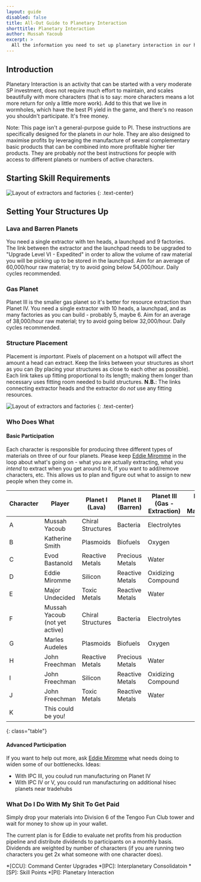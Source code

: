 ```yaml
---
layout: guide
disabled: false
title: All-Out Guide to Planetary Interaction
shorttitle: Planetary Interaction
author: Mussah Yacoub
excerpt: >
  All the information you need to set up planetary interaction in our home wormhole so as to maximize profits by cooperating with others.
---
```


## Introduction

Planetary Interaction is an activity that can be started with a very moderate SP investment, does not require much effort to maintain, and scales beautifully with more characters (that is to say: more characters means a lot more return for only a little more work).  Add to this that we live in wormholes, which have the best PI yield in the game, and there's no reason you shouldn't participate.  It's free money.

Note: This page isn't a general-purpose guide to PI.  These instructions are specifically designed for the planets in *our* hole.  They are also designed to maximise profits by leveraging the manufacture of several complementary basic products that can be combined into more profitable higher tier products.  They are probably *not* the best instructions for people with access to different planets or numbers of active characters.

## Starting Skill Requirements

![Layout of extractors and factories]({{site.baseurl}}/img/piskills.png)
{: .text-center}

## Setting Your Structures Up

### Lava and Barren Planets

You need a single extractor with ten heads, a launchpad and 9 factories.  The link between the extractor and the launchpad needs to be upgraded to "Upgrade Level VI - Expedited" in order to allow the volume of raw material you will be picking up to be stored in the launchpad.  Aim for an average of 60,000/hour raw material; try to avoid going below 54,000/hour.  Daily cycles recommended.

### Gas Planet

Planet III is the smaller gas planet so it's better for resource extraction than Planet IV.  You need a single extractor with 10 heads, a launchpad, and as many factories as you can build - probably 5, maybe 6.  Aim for an average of 38,000/hour raw material; try to avoid going below 32,000/hour.  Daily cycles recommended.

### Structure Placement

Placement is *important*.  Pixels of placement on a hotspot will affect the amount a head can extract.  Keep the links between your structures as short as you can (by placing your structures as close to each other as possible).  Each link takes up fitting proportional to its length; making them longer than necessary uses fitting room needed to build structures.  **N.B.**: The links connecting extractor heads and the extractor do *not* use any fitting resources.

![Layout of extractors and factories]({{site.baseurl}}/img/pi.png)
{: .text-center}

### Who Does What

#### Basic Participation

Each character is responsible for producing three different types of materials on three of our four planets.  Please keep [Eddie Miromme](http://evewho.com/pilot/Eddie+Miromme) in the loop about what's going on - what you are actually extracting, what you _intend_ to extract when you get around to it, if you want to add/remove characters, etc.  This allows us to plan and figure out what to assign to new people when they come in.

| Character | Player                         | Planet I (Lava)   | Planet II (Barren) | Planet III (Gas - Extraction) | Planet IV (Gas - Manufacture) |
|-----------|--------------------------------|-------------------|--------------------|-------------------------------|-------------------------------|
| A         | Mussah Yacoub                  | Chiral Structures | Bacteria           | Electrolytes                  |                               |
| B         | Katherine Smith                | Plasmoids         | Biofuels           | Oxygen                        |                               |
| C         | Evod Bastanold                 | Reactive Metals   | Precious Metals    | Water                         |                               |
| D         | Eddie Miromme                  | Silicon           | Reactive Metals    | Oxidizing Compound            |                               |
| E         | Major Undecided                | Toxic Metals      | Reactive Metals    | Water                         |                               |
| F         | Mussah Yacoub (not yet active) | Chiral Structures | Bacteria           | Electrolytes                  |                               |
| G         | Marles Audeles                 | Plasmoids         | Biofuels           | Oxygen                        |                               |
| H         | John Freechman                 | Reactive Metals   | Precious Metals    | Water                         |                               |
| I         | John Freechman                 | Silicon           | Reactive Metals    | Oxidizing Compound            |                               |
| J         | John Freechman                 | Toxic Metals      | Reactive Metals    | Water                         |                               |
| K         | This could be you!             |                   |                    |                               |                               |
{: class="table"}

#### Advanced Participation

If you want to help out more, ask [Eddie Miromme](http://evewho.com/pilot/Eddie+Miromme) what needs doing to widen some of our bottlenecks.  Ideas:

- With IPC III, you coulud run manufacturing on Planet IV
- With IPC IV or V, you could run manufacturing on additional hisec planets near tradehubs

### What Do I Do With My Shit To Get Paid

Simply drop your materials into Division 6 of the Tengoo Fun Club tower and wait for money to show up in your wallet.

The current plan is for Eddie to evaluate net profits from his production pipeline and distribute dividends to participants on a monthly basis.  Dividends are weighted by number of characters (if you are running two characters you get 2x what someone with one character does).

*[CCU]: Command Center Upgrades
*[IPC]: Interplanetary Consolidatoin
*[SP]: Skill Points
*[PI]: Planetary Interaction
